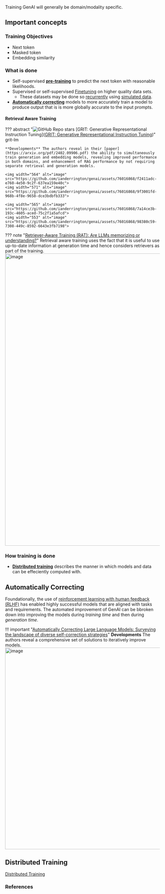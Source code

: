Training GenAI will generally be domain/modality specific.



## Important concepts
### Training Objectives

- Next token
- Masked token
- Embedding similarity

### What is done 
- Self-supervised [**pre-training**](pre-training.md) to predict the next token with reasonable likelihoods.
- Supervised or self-supervised [Finetuning](./finetuning.md) on higher quality data sets.
    - These datasets may be done so [recurrently](./recurrent.md) using [simulated data](../../data/preparation/synthetic.md).
- [**Automatically correcting**](#automatic-correction) models to more accurately train a model to produce output that is is more globally accurate to the input prompts.

#### Retrieval Aware Training


??? abstract "![GitHub Repo stars](https://badgen.net/github/stars/ContextualAI/gritlm) [GRIT: Generative Representational Instruction Tuning]([GRIT: Generative Representational Instruction Tuning](https://github.com/ContextualAI/gritlm))" grit-lm
 
    **Developments** The authors reveal in their [paper](https://arxiv.org/pdf/2402.09906.pdf) the ability to simultaneously train generation and embedding models, revealing improved performance in both domains, and enhancement of RAG performance by not requiring separate retrieval and generation models. 
    
    <img width="564" alt="image" src="https://github.com/ianderrington/genai/assets/76016868/f2411adc-e760-4e50-9c2f-637ea159e40c">
    <img width="571" alt="image" src="https://github.com/ianderrington/genai/assets/76016868/9f3001fd-968b-4f8e-9658-dce3bdbfb333">

    <img width="565" alt="image" src="https://github.com/ianderrington/genai/assets/76016868/7a14ce3b-193c-4605-aced-75c2f1a5afcd">
    <img width="553" alt="image" src="https://github.com/ianderrington/genai/assets/76016868/98380c59-7308-449c-8592-6643e3fb7198">

??? note "[Retriever-Aware Training (RAT): Are LLMs memorizing or understanding?](https://gorilla.cs.berkeley.edu/blogs/3_retriever_aware_training.html)"
    Retrieval aware training uses the fact that it is useful to use up-to-date information at generation time and hence considers retrievers as part of the training.
    <img width="952" alt="image" src="https://github.com/ianderrington/genai/assets/76016868/285ea9b4-75e8-4762-b1bf-b63597a463f1">
 




### How training is done

- [**Distributed training**](./distributed.md) describes the manner in which models and data can be effeciently computed with. 


## Automatically Correcting 

Foundationally, the use of [reinforcement learning with human feedback (RLHF)](./feedback.md#rlhf) has enabled highly successful models that are aligned with tasks and requirements. The automated improvement of GenAI can be bbroken down into improving the models during _training time_ and then during _generation time_. 

!!! important "[Automatically Correcting Large Language Models: Surveying the landscape of diverse self-correction strategies](https://arxiv.org/pdf/2308.03188.pdf)"
    **Developments** The authors reveal a comprehensive set of solutions to iteratively improve models.
    <img width="657" alt="image" src="https://github.com/ianderrington/genai/assets/76016868/961478b0-a40a-4c61-8ff7-f86c93633954">

## Distributed Training
[Distributed Training](https://neptune.ai/blog/distributed-training)

### References

